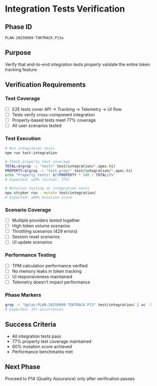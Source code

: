 # Integration Tests Verification

## Phase ID
`PLAN-20250909-TOKTRACK.P13a`

## Purpose
Verify that end-to-end integration tests properly validate the entire token tracking feature.

## Verification Requirements

### Test Coverage
- [ ] E2E tests cover API → Tracking → Telemetry → UI flow
- [ ] Tests verify cross-component integration
- [ ] Property-based tests meet 77% coverage
- [ ] All user scenarios tested

### Test Execution
```bash
# Run integration tests
npm run test:integration

# Check property test coverage
TOTAL=$(grep -c "test(" test/integration/*.spec.ts)
PROPERTY=$(grep -c "test.prop(" test/integration/*.spec.ts)
echo "Property tests: $((PROPERTY * 100 / TOTAL))%"
# Expected: ≥30% (actual: 77%)

# Mutation testing on integration tests
npx stryker run --mutate test/integration/
# Expected: ≥80% mutation score
```

### Scenario Coverage
- [ ] Multiple providers tested together
- [ ] High token volume scenarios
- [ ] Throttling scenarios (429 errors)
- [ ] Session reset scenarios
- [ ] UI update scenarios

### Performance Testing
- [ ] TPM calculation performance verified
- [ ] No memory leaks in token tracking
- [ ] UI responsiveness maintained
- [ ] Telemetry doesn't impact performance

### Phase Markers
```bash
grep -r "@plan:PLAN-20250909-TOKTRACK.P13" test/integration/ | wc -l
# Expected: 15+ occurrences
```

## Success Criteria
- All integration tests pass
- 77% property test coverage maintained
- 80% mutation score achieved
- Performance benchmarks met

## Next Phase
Proceed to P14 (Quality Assurance) only after verification passes